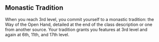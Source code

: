 ## Monastic Tradition
When you reach 3rd level, you commit yourself to a monastic tradition: the Way of the Open Hand, detailed at the end of the class description or one from another source. Your tradition grants you features at 3rd level and again at 6th, 11th, and 17th level.
